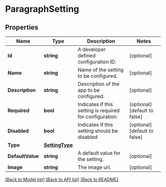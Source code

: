 # ParagraphSetting

## Properties

Name | Type | Description | Notes
------------ | ------------- | ------------- | -------------
**Id** | **string** | A developer defined configuration ID. | [optional] 
**Name** | **string** | Name of the setting to be configured. | [optional] 
**Description** | **string** | Description of the app to be configured. | [optional] 
**Required** | **bool** | Indicates if this setting is required for configuration. | [optional] [default to false]
**Disabled** | **bool** | Indicates if this setting should be disabled | [optional] [default to false]
**Type** | [**SettingType**](SettingType.md) |  | 
**DefaultValue** | **string** | A default value for the setting. | [optional] 
**Image** | **string** | The image url. | [optional] 

[[Back to Model list]](../README.md#documentation-for-models) [[Back to API list]](../README.md#documentation-for-api-endpoints) [[Back to README]](../README.md)



